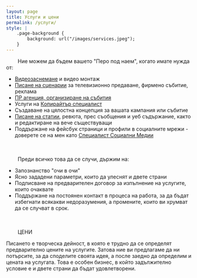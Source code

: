 ```yaml
---
layout: page
title: Услуги и цени
permalink: /услуги/
style: |
    .page-background {
        background: url("/images/services.jpeg");
    }
---
```


&nbsp;&nbsp;&nbsp;&nbsp;&nbsp;&nbsp;&nbsp;&nbsp;Ние можем да бъдем вашето "Перо под наем", когато имате нужда от: 
<ul>
    <li><a href="http://peropodnaem.com/услуги/видеозаснемане/">Видеозаснемане</a> и видео монтаж</li>
    <li><a href="http://peropodnaem.com/услуги/писане-статии-сценарии/">Писане на сценарии</a> за телевизионно предаване, фирмено събитие, реклама</li>
    <li><a href="http://peropodnaem.com/услуги/пр-агенция-организиране-на-събития/">ПР агенция, организиране на събития</a></li>
    <li>Услуги на <a href="http://peropodnaem.com/услуги/копирайтър/">Копирайтър специалист</a></li>
    <li>Създаване на цялостна концепция за вашата кампания или събитие</li>
    <li><a href="http://peropodnaem.com/услуги/писане-статии-сценарии/">Писане на статии</a>, ревюта, прес съобщения и уеб съдържание, както и редактиране на вече съществуващи</li>
    <li>Поддържане на фейсбук страници и профили в социалните мрежи - доверете се на мен като <a href="http://peropodnaem.com/услуги/специалист-социални-медии/">Специалист Социални Медии</a></li>
</ul>

<br>
<br>
&nbsp;&nbsp;&nbsp;&nbsp;&nbsp;&nbsp;&nbsp;&nbsp;Преди всичко това да се случи, държим на: 
<ul>
    <li>Запознанство "очи в очи"</li>
    <li>Ясно зададени параметри, които да улеснят и двете страни</li>
    <li>Подписване на предварителен договор за изпълнение на услугите, които очаквате</li>
    <li>Поддържане на постоянен контакт в процеса на работа, за да бъдат избегнати всякакви недоразумения, а промените, които ви хрумват да се случват в срок.</li>
</ul>

<br>
<br>
&nbsp;&nbsp;&nbsp;&nbsp;&nbsp;&nbsp;&nbsp;&nbsp;ЦЕНИ

Писането е творческа дейност, в която е трудно да се определят предварително цените на услугите. Затова ние ви предлагаме да ни потърсите, за да споделите своята идея, а после заедно да определим и цената на услугата. Това е особен бизнес, в който задължително условие е и двете страни да бъдат удовлетворени. 
